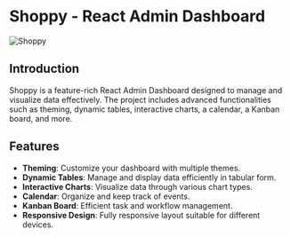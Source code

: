 



# Shoppy - React Admin Dashboard
![Shoppy](https://i.ibb.co/W6g39w3/image.png)

## Introduction
Shoppy is a feature-rich React Admin Dashboard designed to manage and visualize data effectively. The project includes advanced functionalities such as theming, dynamic tables, interactive charts, a calendar, a Kanban board, and more.

## Features
- **Theming**: Customize your dashboard with multiple themes.
- **Dynamic Tables**: Manage and display data efficiently in tabular form.
- **Interactive Charts**: Visualize data through various chart types.
- **Calendar**: Organize and keep track of events.
- **Kanban Board**: Efficient task and workflow management.
- **Responsive Design**: Fully responsive layout suitable for different devices.



